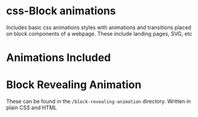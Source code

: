 # css-Block animations
Includes basic css animations styles  with animations and transitions placed on block components of a webpage.
These include landing pages, SVG, etc

# Animations Included

# Block Revealing Animation
These can be found in the `/block-revealing-animation`  directory. Written in plain CSS and HTML


